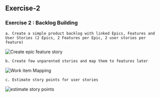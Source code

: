## Exercise-2

### Exercise 2 : Backlog Building

    a. Create a simple product backlog with linked Epics, Features and User Stories (2 Epics, 2 Features per Epic, 2 user stories per feature)



![Create epic feature story](images/create-epic-feature-story.gif)

    b. Create few unparented stories and map them to features later

![Work item Mapping](images/epic-feature-story-mapping.gif)


    c. Estimate story points for user stories

![estimate story points](images/estimate-story-points.gif)

